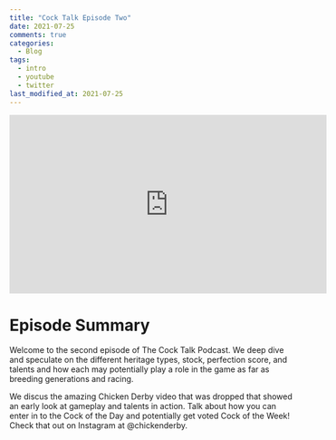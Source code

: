 ```yaml
---
title: "Cock Talk Episode Two"
date: 2021-07-25
comments: true
categories:
  - Blog
tags:
  - intro
  - youtube
  - twitter
last_modified_at: 2021-07-25
---
```


<iframe width="560" height="315" src="https://www.youtube.com/embed/d5tdjvfeud0" title="YouTube video player" frameborder="0" allow="accelerometer; autoplay; clipboard-write; encrypted-media; gyroscope; picture-in-picture" allowfullscreen></iframe>

# Episode Summary

Welcome to the second episode of The Cock Talk Podcast. We deep dive and speculate on the different heritage types, stock, perfection score, and talents and how each may potentially play a role in the game as far as breeding generations and racing. 

We discus the amazing Chicken Derby video that was dropped that showed an early look at gameplay and talents in action. Talk about how you can enter in to the Cock of the Day and potentially get voted Cock of the Week! Check that out on Instagram at @chickenderby. 

